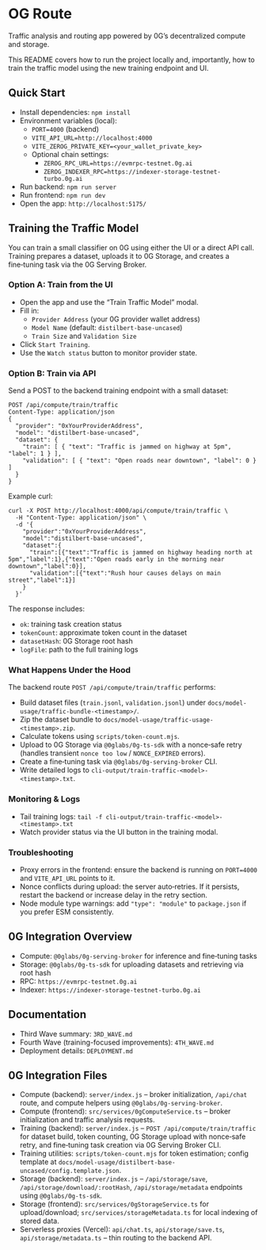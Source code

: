 # OG Route

Traffic analysis and routing app powered by 0G’s decentralized compute and storage.

This README covers how to run the project locally and, importantly, how to train the traffic model using the new training endpoint and UI.

## Quick Start

- Install dependencies: `npm install`
- Environment variables (local):
  - `PORT=4000` (backend)
  - `VITE_API_URL=http://localhost:4000`
  - `VITE_ZEROG_PRIVATE_KEY=<your_wallet_private_key>`
  - Optional chain settings:
    - `ZEROG_RPC_URL=https://evmrpc-testnet.0g.ai`
    - `ZEROG_INDEXER_RPC=https://indexer-storage-testnet-turbo.0g.ai`
- Run backend: `npm run server`
- Run frontend: `npm run dev`
- Open the app: `http://localhost:5175/`

## Training the Traffic Model

You can train a small classifier on 0G using either the UI or a direct API call. Training prepares a dataset, uploads it to 0G Storage, and creates a fine‑tuning task via the 0G Serving Broker.

### Option A: Train from the UI

- Open the app and use the “Train Traffic Model” modal.
- Fill in:
  - `Provider Address` (your 0G provider wallet address)
  - `Model Name` (default: `distilbert-base-uncased`)
  - `Train Size` and `Validation Size`
- Click `Start Training`.
- Use the `Watch status` button to monitor provider state.

### Option B: Train via API

Send a POST to the backend training endpoint with a small dataset:

```
POST /api/compute/train/traffic
Content-Type: application/json
{
  "provider": "0xYourProviderAddress",
  "model": "distilbert-base-uncased",
  "dataset": {
    "train": [ { "text": "Traffic is jammed on highway at 5pm", "label": 1 } ],
    "validation": [ { "text": "Open roads near downtown", "label": 0 } ]
  }
}
```

Example curl:

```
curl -X POST http://localhost:4000/api/compute/train/traffic \
  -H "Content-Type: application/json" \
  -d '{
    "provider":"0xYourProviderAddress",
    "model":"distilbert-base-uncased",
    "dataset":{
      "train":[{"text":"Traffic is jammed on highway heading north at 5pm","label":1},{"text":"Open roads early in the morning near downtown","label":0}],
      "validation":[{"text":"Rush hour causes delays on main street","label":1}]
    }
  }'
```

The response includes:
- `ok`: training task creation status
- `tokenCount`: approximate token count in the dataset
- `datasetHash`: 0G Storage root hash
- `logFile`: path to the full training logs

### What Happens Under the Hood

The backend route `POST /api/compute/train/traffic` performs:
- Build dataset files (`train.jsonl`, `validation.jsonl`) under `docs/model-usage/traffic-bundle-<timestamp>/`.
- Zip the dataset bundle to `docs/model-usage/traffic-usage-<timestamp>.zip`.
- Calculate tokens using `scripts/token-count.mjs`.
- Upload to 0G Storage via `@0glabs/0g-ts-sdk` with a nonce‑safe retry (handles transient `nonce too low` / `NONCE_EXPIRED` errors).
- Create a fine‑tuning task via `@0glabs/0g-serving-broker` CLI.
- Write detailed logs to `cli-output/train-traffic-<model>-<timestamp>.txt`.

### Monitoring & Logs

- Tail training logs: `tail -f cli-output/train-traffic-<model>-<timestamp>.txt`
- Watch provider status via the UI button in the training modal.

### Troubleshooting

- Proxy errors in the frontend: ensure the backend is running on `PORT=4000` and `VITE_API_URL` points to it.
- Nonce conflicts during upload: the server auto‑retries. If it persists, restart the backend or increase delay in the retry section.
- Node module type warnings: add `"type": "module"` to `package.json` if you prefer ESM consistently.

## 0G Integration Overview

- Compute: `@0glabs/0g-serving-broker` for inference and fine‑tuning tasks
- Storage: `@0glabs/0g-ts-sdk` for uploading datasets and retrieving via root hash
- RPC: `https://evmrpc-testnet.0g.ai`
- Indexer: `https://indexer-storage-testnet-turbo.0g.ai`

## Documentation

- Third Wave summary: `3RD_WAVE.md`
- Fourth Wave (training-focused improvements): `4TH_WAVE.md`
- Deployment details: `DEPLOYMENT.md`

## 0G Integration Files

- Compute (backend): `server/index.js` – broker initialization, `/api/chat` route, and compute helpers using `@0glabs/0g-serving-broker`.
- Compute (frontend): `src/services/0gComputeService.ts` – broker initialization and traffic analysis requests.
- Training (backend): `server/index.js` – `POST /api/compute/train/traffic` for dataset build, token counting, 0G Storage upload with nonce‑safe retry, and fine‑tuning task creation via 0G Serving Broker CLI.
- Training utilities: `scripts/token-count.mjs` for token estimation; config template at `docs/model-usage/distilbert-base-uncased/config.template.json`.
- Storage (backend): `server/index.js` – `/api/storage/save`, `/api/storage/download/:rootHash`, `/api/storage/metadata` endpoints using `@0glabs/0g-ts-sdk`.
- Storage (frontend): `src/services/0gStorageService.ts` for upload/download; `src/services/storageMetadata.ts` for local indexing of stored data.
- Serverless proxies (Vercel): `api/chat.ts`, `api/storage/save.ts`, `api/storage/metadata.ts` – thin routing to the backend API.
